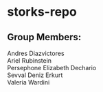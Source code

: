 # storks-repo

## Group Members:

Andres Diazvictores <br />
Ariel Rubinstein <br />
Persephone Elizabeth Dechario <br />
Sevval Deniz Erkurt <br />
Valeria Wardini <br />
